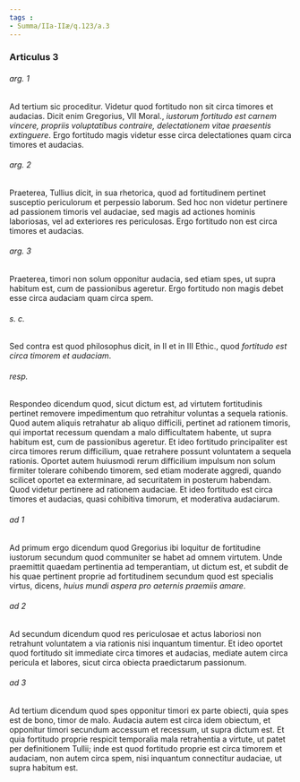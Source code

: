 ```yaml
---
tags : 
- Summa/IIa-IIæ/q.123/a.3
---
```


### Articulus 3

###### arg. 1
Ad tertium sic proceditur. Videtur quod fortitudo non sit circa timores et audacias. Dicit enim Gregorius, VII Moral., *iustorum fortitudo est carnem vincere, propriis voluptatibus contraire, delectationem vitae praesentis extinguere*. Ergo fortitudo magis videtur esse circa delectationes quam circa timores et audacias.

###### arg. 2
Praeterea, Tullius dicit, in sua rhetorica, quod ad fortitudinem pertinet susceptio periculorum et perpessio laborum. Sed hoc non videtur pertinere ad passionem timoris vel audaciae, sed magis ad actiones hominis laboriosas, vel ad exteriores res periculosas. Ergo fortitudo non est circa timores et audacias.

###### arg. 3
Praeterea, timori non solum opponitur audacia, sed etiam spes, ut supra habitum est, cum de passionibus ageretur. Ergo fortitudo non magis debet esse circa audaciam quam circa spem.

###### s. c.
Sed contra est quod philosophus dicit, in II et in III Ethic., quod *fortitudo est circa timorem et audaciam*.

###### resp.
Respondeo dicendum quod, sicut dictum est, ad virtutem fortitudinis pertinet removere impedimentum quo retrahitur voluntas a sequela rationis. Quod autem aliquis retrahatur ab aliquo difficili, pertinet ad rationem timoris, qui importat recessum quendam a malo difficultatem habente, ut supra habitum est, cum de passionibus ageretur. Et ideo fortitudo principaliter est circa timores rerum difficilium, quae retrahere possunt voluntatem a sequela rationis. Oportet autem huiusmodi rerum difficilium impulsum non solum firmiter tolerare cohibendo timorem, sed etiam moderate aggredi, quando scilicet oportet ea exterminare, ad securitatem in posterum habendam. Quod videtur pertinere ad rationem audaciae. Et ideo fortitudo est circa timores et audacias, quasi cohibitiva timorum, et moderativa audaciarum.

###### ad 1
Ad primum ergo dicendum quod Gregorius ibi loquitur de fortitudine iustorum secundum quod communiter se habet ad omnem virtutem. Unde praemittit quaedam pertinentia ad temperantiam, ut dictum est, et subdit de his quae pertinent proprie ad fortitudinem secundum quod est specialis virtus, dicens, *huius mundi aspera pro aeternis praemiis amare*.

###### ad 2
Ad secundum dicendum quod res periculosae et actus laboriosi non retrahunt voluntatem a via rationis nisi inquantum timentur. Et ideo oportet quod fortitudo sit immediate circa timores et audacias, mediate autem circa pericula et labores, sicut circa obiecta praedictarum passionum.

###### ad 3
Ad tertium dicendum quod spes opponitur timori ex parte obiecti, quia spes est de bono, timor de malo. Audacia autem est circa idem obiectum, et opponitur timori secundum accessum et recessum, ut supra dictum est. Et quia fortitudo proprie respicit temporalia mala retrahentia a virtute, ut patet per definitionem Tullii; inde est quod fortitudo proprie est circa timorem et audaciam, non autem circa spem, nisi inquantum connectitur audaciae, ut supra habitum est.

